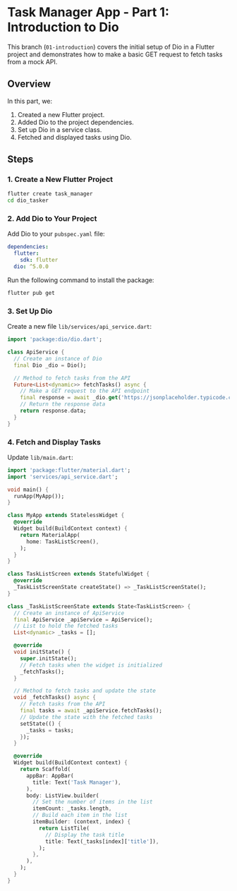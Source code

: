 # Task Manager App - Part 1: Introduction to Dio

This branch (`01-introduction`) covers the initial setup of Dio in a Flutter project and demonstrates how to make a basic GET request to fetch tasks from a mock API.

## Overview

In this part, we:
1. Created a new Flutter project.
2. Added Dio to the project dependencies.
3. Set up Dio in a service class.
4. Fetched and displayed tasks using Dio.

## Steps

### 1. Create a New Flutter Project

```bash
flutter create task_manager
cd dio_tasker
```

### 2. Add Dio to Your Project

Add Dio to your `pubspec.yaml` file:

```yaml
dependencies:
  flutter:
    sdk: flutter
  dio: ^5.0.0
```

Run the following command to install the package:

```bash
flutter pub get
```

### 3. Set Up Dio

Create a new file `lib/services/api_service.dart`:

```dart
import 'package:dio/dio.dart';

class ApiService {
  // Create an instance of Dio
  final Dio _dio = Dio();

  // Method to fetch tasks from the API
  Future<List<dynamic>> fetchTasks() async {
    // Make a GET request to the API endpoint
    final response = await _dio.get('https://jsonplaceholder.typicode.com/todos');
    // Return the response data
    return response.data;
  }
}
```

### 4. Fetch and Display Tasks

Update `lib/main.dart`:

```dart
import 'package:flutter/material.dart';
import 'services/api_service.dart';

void main() {
  runApp(MyApp());
}

class MyApp extends StatelessWidget {
  @override
  Widget build(BuildContext context) {
    return MaterialApp(
      home: TaskListScreen(),
    );
  }
}

class TaskListScreen extends StatefulWidget {
  @override
  _TaskListScreenState createState() => _TaskListScreenState();
}

class _TaskListScreenState extends State<TaskListScreen> {
  // Create an instance of ApiService
  final ApiService _apiService = ApiService();
  // List to hold the fetched tasks
  List<dynamic> _tasks = [];

  @override
  void initState() {
    super.initState();
    // Fetch tasks when the widget is initialized
    _fetchTasks();
  }

  // Method to fetch tasks and update the state
  void _fetchTasks() async {
    // Fetch tasks from the API
    final tasks = await _apiService.fetchTasks();
    // Update the state with the fetched tasks
    setState(() {
      _tasks = tasks;
    });
  }

  @override
  Widget build(BuildContext context) {
    return Scaffold(
      appBar: AppBar(
        title: Text('Task Manager'),
      ),
      body: ListView.builder(
        // Set the number of items in the list
        itemCount: _tasks.length,
        // Build each item in the list
        itemBuilder: (context, index) {
          return ListTile(
            // Display the task title
            title: Text(_tasks[index]['title']),
          );
        },
      ),
    );
  }
}
```

